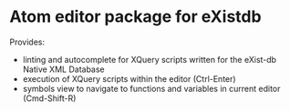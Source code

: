 # Atom editor package for eXistdb

Provides:

* linting and autocomplete for XQuery scripts written for the eXist-db Native XML Database
* execution of XQuery scripts within the editor (Ctrl-Enter)
* symbols view to navigate to functions and variables in current editor (Cmd-Shift-R)
